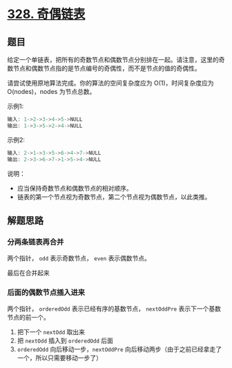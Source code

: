 # [328. 奇偶链表](https://leetcode-cn.com/problems/odd-even-linked-list/)

## 题目

给定一个单链表，把所有的奇数节点和偶数节点分别排在一起。请注意，这里的奇数节点和偶数节点指的是节点编号的奇偶性，而不是节点的值的奇偶性。

请尝试使用原地算法完成。你的算法的空间复杂度应为 O(1)，时间复杂度应为 O(nodes)，nodes 为节点总数。

示例1:

```c
输入: 1->2->3->4->5->NULL
输出: 1->3->5->2->4->NULL
```

示例2:

```c
输入: 2->1->3->5->6->4->7->NULL
输出: 2->3->6->7->1->5->4->NULL
```

说明：

* 应当保持奇数节点和偶数节点的相对顺序。
* 链表的第一个节点视为奇数节点，第二个节点视为偶数节点，以此类推。

## 解题思路

### 分两条链表再合并

两个指针， `odd` 表示奇数节点， `even` 表示偶数节点。

最后在合并起来

### 后面的偶数节点插入进来

两个指针， `orderedOdd` 表示已经有序的基数节点， `nextOddPre` 表示下一个基数节点的前一个。

1. 把下一个 `nextOdd` 取出来
2. 把 `nextOdd` 插入到 `orderedOdd` 后面
3. `orderedOdd` 向后移动一步，`nextOddPre` 向后移动两步（由于之前已经拿走了一个，所以只需要移动一步了）
